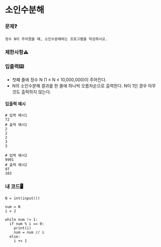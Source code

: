 # 소인수분해

### 문제❓
```
정수 N이 주어졌을 때, 소인수분해하는 프로그램을 작성하시오.
```

### 제한사항⚠️


### 입출력⌨️
* 첫째 줄에 정수 N (1 ≤ N ≤ 10,000,000)이 주어진다.
* N의 소인수분해 결과를 한 줄에 하나씩 오름차순으로 출력한다. N이 1인 경우 아무것도 출력하지 않는다.

#### 입출력 예시
```
# 입력 예시1
72
# 출력 예시1
2
2
2
3
3

# 입력 예시2
9991
# 출력 예시2
97
103
```

### 내 코드🖥️
```
N = int(input())

num = N
i = 2

while num != 1:
  if num % i == 0:
    print(i)
    num = num // i
  else:
    i += 1
```



